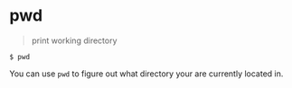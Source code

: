 # pwd
> print working directory   

`$ pwd`  

You can use `pwd` to figure out what directory your are currently located in.
